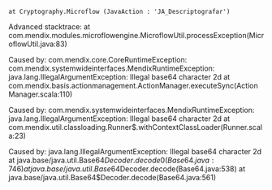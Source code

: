 	at Cryptography.Microflow (JavaAction : 'JA_Descriptografar')

Advanced stacktrace:
	at com.mendix.modules.microflowengine.MicroflowUtil.processException(MicroflowUtil.java:83)

Caused by: com.mendix.core.CoreRuntimeException: com.mendix.systemwideinterfaces.MendixRuntimeException: java.lang.IllegalArgumentException: Illegal base64 character 2d
	at com.mendix.basis.actionmanagement.ActionManager.executeSync(ActionManager.scala:110)

Caused by: com.mendix.systemwideinterfaces.MendixRuntimeException: java.lang.IllegalArgumentException: Illegal base64 character 2d
	at com.mendix.util.classloading.Runner$.withContextClassLoader(Runner.scala:23)

Caused by: java.lang.IllegalArgumentException: Illegal base64 character 2d
	at java.base/java.util.Base64$Decoder.decode0(Base64.java:746)
	at java.base/java.util.Base64$Decoder.decode(Base64.java:538)
	at java.base/java.util.Base64$Decoder.decode(Base64.java:561)
